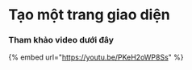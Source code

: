 # Tạo một trang giao diện

### Tham khảo video dưới đây

{% embed url="https://youtu.be/PKeH2oWP8Ss" %}
